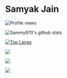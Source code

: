 # Samyak Jain

![Profile views](https://gpvc.arturio.dev/Sammy970)

![Sammy970's github stats](https://github-readme-stats.vercel.app/api?username=Sammy970&theme=midnight-purple&show_icons=true&hide_border=true)

[![Top Langs](https://github-readme-stats.vercel.app/api/top-langs/?username=Sammy970&theme=midnight-purple&hide_border=true&layout=compact)](https://github.com/anuraghazra/github-readme-stats)


![](https://img.shields.io/badge/OS-Windows-informational?style=for-the-badge&logo=windows&logoColor=white&color=blueviolet)

![](https://img.shields.io/badge/Favourite_Coding_Language-NODEJS-informational?style=for-the-badge&logo=gnu-bash&logoColor=white&color=blueviolet)

![](https://img.shields.io/badge/Telegram-t.me/Sammy970-informational?style=for-the-badge&logo=telegram&logoColor=white&color=blueviolet)
